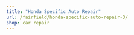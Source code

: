 ```yaml
---
title: "Honda Specific Auto Repair"
url: /fairfield/honda-specific-auto-repair-3/
shop: car repair
---
```

